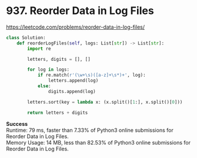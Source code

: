 # 937. Reorder Data in Log Files
https://leetcode.com/problems/reorder-data-in-log-files/
```python
class Solution:
    def reorderLogFiles(self, logs: List[str]) -> List[str]:
        import re

        letters, digits = [], []

        for log in logs:
            if re.match(r'(\w+\s)([a-z]+\s*)+', log):
                letters.append(log)
            else:
                digits.append(log)

        letters.sort(key = lambda x: (x.split()[1:], x.split()[0]))

        return letters + digits
```
**Success**\
Runtime: 79 ms, faster than 7.33% of Python3 online submissions for Reorder Data in Log Files.\
Memory Usage: 14 MB, less than 82.53% of Python3 online submissions for Reorder Data in Log Files.